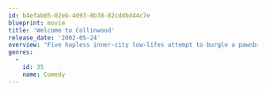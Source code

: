 ```yaml
---
id: b4efab05-02eb-4d93-8b38-82cddbd44c7e
blueprint: movie
title: 'Welcome to Collinwood'
release_date: '2002-05-24'
overview: "Five hapless inner-city low-lifes attempt to burgle a pawnbroker's safe, but end up being plagued by bad luck."
genres:
  -
    id: 35
    name: Comedy
---
```

